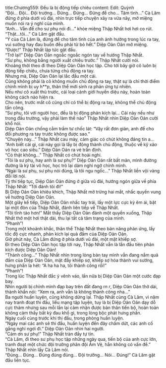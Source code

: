 title:Chương559: Đều là bị động tiếp chiêu
content:
Edit: Quỳnh<br>“Đội… Đội… Đội trưởng… Đừng… Đừng… Đừng để cho… Tâm tình…” Cà Lăm đứng ở phía dưới vũ đài, nhìn trực tiếp chuyện xảy ra vừa nãy, mở miệng muốn nói ra ý nghĩ của mình.<br>“Anh… Vẫn để cho sư phụ nói đi…” khóe miệng Thập Nhất hơi hơi co rút.<br>“Thật…tôi…” Cà Lăm gật đầu.<br>“Ý của Cà Lăm là, đừng để cho tâm tình của anh ảnh hưởng trong lúc ra tay, vui sướng hay đau buồn đều phải từ bỏ hết.” Diệp Oản Oản mở miệng.<br>“Được!” Thập Nhất lập tức gật đầu.<br>“Trở lại!” Diệp Oản Oản ngoắc ngoắc ngón tay về hướng Thập Nhất.<br>“Sư phụ, không bằng người xuất chiêu trước.” Thập Nhất cười nói.<br>Khoảng thời theo đi theo Diệp Oản Oản học tập. Cho tới bây giờ cô luôn bị động tiếp chiêu, chưa từng chủ động ra tay.<br>Nhưng mà, Diệp Oản Oản lại lắc đầu một cái.<br>Cũng không phải là cô không muốn chủ động ra tay, thật sự là chỉ thời điểm chính mình bị uy h**p, thân thể mới sinh ra phản ứng tự nhiên.<br>Nếu như cô xuất thủ trước, cái loại cảnh giới huyền diệu này, hoàn toàn không cách nào hiện ra.<br>Cho nên, trước mắt cô cũng chỉ có thể bị động ra tay, không thể chủ động tấn công.<br>“Sư phụ, tôi với người học, đều là bị động phản kích lại… Cái này nếu như trong đấu trường, vậy phải làm thế nào” Thập Nhất nhìn Diệp Oản Oản cười khổ nói.<br>Diệp Oản Oản chống cằm trầm tư chốc lát: “Vậy rất đơn giản, anh để cho đối phương ra tay trước không được sao.”<br>“Chuyện này…” Thập Nhất cau mày, cảm giác có chút không đáng tin a…<br>“Anh biết cái gì, cái này gọi là lấy bị động thành chủ động, thuộc về kỹ xảo võ học cao siêu.” Diệp Oản Oản ra vẻ trấn định.<br>“Có thật không…” Thập Nhất có chút hoài nghi.<br>“Tôi là sư phụ, hay anh là sư phụ?” Diệp Oản Oản rất bất mãn, mình đường đường là kỳ tài võ học, học trò lại dám nghi ngờ chính mình.<br>“Ngài là sư phụ, sư phụ nói đúng, là tôi ngu ngốc…” Thập Nhất liền vội vàng đổi lời nói.<br>Tỷ thí tiếp tục, Diệp Oản Oản đứng ở giữa vũ đài, hướng ngón giữa về phía Thập Nhất: “Tới đánh tôi đi!”<br>Bị Diệp Oản Oản khiêu khích, Thập Nhất mở trừng hai mắt, nhấc quyền vung về hướng Diệp Oản Oản.<br>Một giây kế tiếp, Diệp Oản Oản nhấc tay trái, lấy một lực cực kỳ êm ái, bật lại một đòn của Thập Nhất, đánh liên tiếp về Thập Nhất.<br>“Tôi tĩnh táo hơn!” Mắt thấy Diệp Oản Oản đánh một quyền xuống, Thập Nhất thở một hơi thật dài, thu lại tất cả tâm trạng của mình.<br>“Phanh”!<br>Trong một khoảnh khắc, thân thể Thập Nhất theo bản năng phản ứng, lấy tốc độ cực nhanh, phản kích lại quả đấm của Diệp Oản Oản.<br>Giờ phút này, Cà Lăm đứng ở phía dưới vũ đài, một mặt khiếp sợ.<br>Đi theo Diệp Oản Oản học tập tới nay, Thập Nhất vẫn là lần đầu tiên phản kích được Diệp Oản Oản!<br>“Thành công…” Thập Nhất nhìn trong lòng bàn tay mình vẫn đang nắm quả đấm của Diệp Oản Oản, mặt đầy khiếp sợ, khiếp sợ hóa thành vui sướng, hưng phấn la hét: “A ha ha ha, tôi thành công rồi!”<br>“Phanh”!<br>Trong lúc Thập Nhất đắc ý vênh váo, lần nữa bị Diệp Oản Oản một cước đạp bay.<br>Nhìn người bị chính mình đạp bay trên đất đang r*n r*, Diệp Oản Oản thở dài, thành khẩn nói: “Xem ra, anh vẫn là không thành công nha…”<br>Ba người huấn luyện, cũng không dừng lại. Thập Nhất cùng Cà Lăm, vì năm nay tranh đoạt thi đấu, liều mạng tập luyện, tuy là bị Diệp Oản Oản dạy dỗ cực thảm nhưng sau mỗi lần lại cảm nhận được bản thân tiến bộ, hoàn toàn không cảm thấy bất kỳ đau khổ gì, trong lòng bộc phát hưng phấn.<br>Ngày cuối cùng trước khi thi đấu, trong phòng huấn luyện.<br>“Ngày mai các anh sẽ thi đấu, huấn luyện đến đây chấm dứt, các anh cố gắng nghỉ ngơi đi.” Diệp Oản Oản nhìn hai người.<br>“Cảm ơn sư phụ!” Thập Nhất tràn đầy tự tin.<br>“Cà Lăm, đi theo sư phụ học tập những ngày qua, tiến bộ của anh cực lớn, tranh đoạt một chức đội trưởng phân đội Ám Vệ, hẳn không có vấn đề.” Thập Nhất nhìn lấy Cà Lăm nói.<br>“Đúng… Đúng… Đúng đúng đúng… Đội trưởng… Nói… Đúng!” Cà Lăm gật đầu liên tục.